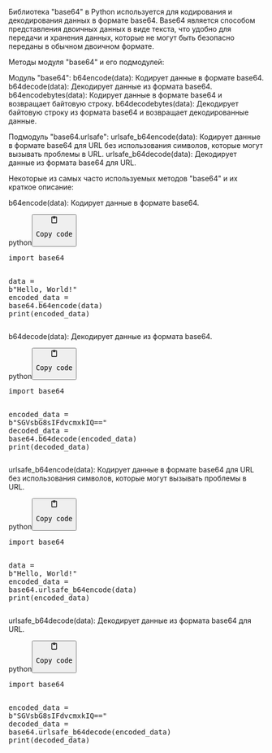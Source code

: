 <p>Библиотека "base64" в Python используется для кодирования и декодирования данных в формате base64.
Base64 является способом представления двоичных данных в виде текста, что удобно для передачи и хранения данных,
которые не могут быть безопасно переданы в обычном двоичном формате.</p>
<p>Методы модуля "base64" и его подмодулей:</p>
<p>Модуль "base64":
b64encode(data): Кодирует данные в формате base64.
b64decode(data): Декодирует данные из формата base64.
b64encodebytes(data): Кодирует данные в формате base64 и возвращает байтовую строку.
b64decodebytes(data): Декодирует байтовую строку из формата base64 и возвращает декодированные данные.</p>
<p>Подмодуль "base64.urlsafe":
urlsafe_b64encode(data): Кодирует данные в формате base64 для URL без использования символов, которые могут вызывать проблемы в URL.
urlsafe_b64decode(data): Декодирует данные из формата base64 для URL.</p>
<p>Некоторые из самых часто используемых методов "base64" и их краткое описание:</p>
<p>b64encode(data): Кодирует данные в формате base64.</p>
<div class="code-element"><div class="lang-line"><text>python</text><button class="copy-code-button" onclick="copyCode(this)"><svg style="width: 1.2em;height: 1.2em;" aria-hidden="true" xmlns="http://www.w3.org/2000/svg" fill="none" viewBox="0 0 24 24"><path stroke="currentColor" stroke-linecap="round" stroke-linejoin="round" stroke-width="2" d="M15 4h3a1 1 0 0 1 1 1v15a1 1 0 0 1-1 1H6a1 1 0 0 1-1-1V5a1 1 0 0 1 1-1h3m0 3h6m-5-4v4h4V3h-4Z"/></svg><pre>Copy code</pre></button></div><div class="code"><div class="highlight"><pre><span></span><span class="kn">import</span> <span class="nn">base64</span>

<span class="n">data</span> <span class="o">=</span> <span class="sa">b</span><span class="s2">&quot;Hello, World!&quot;</span>
<span class="n">encoded_data</span> <span class="o">=</span> <span class="n">base64</span><span class="o">.</span><span class="n">b64encode</span><span class="p">(</span><span class="n">data</span><span class="p">)</span>
<span class="nb">print</span><span class="p">(</span><span class="n">encoded_data</span><span class="p">)</span>
</pre></div></div></div>

<p>b64decode(data): Декодирует данные из формата base64.</p>
<div class="code-element"><div class="lang-line"><text>python</text><button class="copy-code-button" onclick="copyCode(this)"><svg style="width: 1.2em;height: 1.2em;" aria-hidden="true" xmlns="http://www.w3.org/2000/svg" fill="none" viewBox="0 0 24 24"><path stroke="currentColor" stroke-linecap="round" stroke-linejoin="round" stroke-width="2" d="M15 4h3a1 1 0 0 1 1 1v15a1 1 0 0 1-1 1H6a1 1 0 0 1-1-1V5a1 1 0 0 1 1-1h3m0 3h6m-5-4v4h4V3h-4Z"/></svg><pre>Copy code</pre></button></div><div class="code"><div class="highlight"><pre><span></span><span class="kn">import</span> <span class="nn">base64</span>

<span class="n">encoded_data</span> <span class="o">=</span> <span class="sa">b</span><span class="s2">&quot;SGVsbG8sIFdvcmxkIQ==&quot;</span>
<span class="n">decoded_data</span> <span class="o">=</span> <span class="n">base64</span><span class="o">.</span><span class="n">b64decode</span><span class="p">(</span><span class="n">encoded_data</span><span class="p">)</span>
<span class="nb">print</span><span class="p">(</span><span class="n">decoded_data</span><span class="p">)</span>
</pre></div></div></div>

<p>urlsafe_b64encode(data): Кодирует данные в формате base64 для URL без использования символов, которые могут вызывать проблемы в URL.</p>
<div class="code-element"><div class="lang-line"><text>python</text><button class="copy-code-button" onclick="copyCode(this)"><svg style="width: 1.2em;height: 1.2em;" aria-hidden="true" xmlns="http://www.w3.org/2000/svg" fill="none" viewBox="0 0 24 24"><path stroke="currentColor" stroke-linecap="round" stroke-linejoin="round" stroke-width="2" d="M15 4h3a1 1 0 0 1 1 1v15a1 1 0 0 1-1 1H6a1 1 0 0 1-1-1V5a1 1 0 0 1 1-1h3m0 3h6m-5-4v4h4V3h-4Z"/></svg><pre>Copy code</pre></button></div><div class="code"><div class="highlight"><pre><span></span><span class="kn">import</span> <span class="nn">base64</span>

<span class="n">data</span> <span class="o">=</span> <span class="sa">b</span><span class="s2">&quot;Hello, World!&quot;</span>
<span class="n">encoded_data</span> <span class="o">=</span> <span class="n">base64</span><span class="o">.</span><span class="n">urlsafe_b64encode</span><span class="p">(</span><span class="n">data</span><span class="p">)</span>
<span class="nb">print</span><span class="p">(</span><span class="n">encoded_data</span><span class="p">)</span>
</pre></div></div></div>

<p>urlsafe_b64decode(data): Декодирует данные из формата base64 для URL.</p>
<div class="code-element"><div class="lang-line"><text>python</text><button class="copy-code-button" onclick="copyCode(this)"><svg style="width: 1.2em;height: 1.2em;" aria-hidden="true" xmlns="http://www.w3.org/2000/svg" fill="none" viewBox="0 0 24 24"><path stroke="currentColor" stroke-linecap="round" stroke-linejoin="round" stroke-width="2" d="M15 4h3a1 1 0 0 1 1 1v15a1 1 0 0 1-1 1H6a1 1 0 0 1-1-1V5a1 1 0 0 1 1-1h3m0 3h6m-5-4v4h4V3h-4Z"/></svg><pre>Copy code</pre></button></div><div class="code"><div class="highlight"><pre><span></span><span class="kn">import</span> <span class="nn">base64</span>

<span class="n">encoded_data</span> <span class="o">=</span> <span class="sa">b</span><span class="s2">&quot;SGVsbG8sIFdvcmxkIQ==&quot;</span>
<span class="n">decoded_data</span> <span class="o">=</span> <span class="n">base64</span><span class="o">.</span><span class="n">urlsafe_b64decode</span><span class="p">(</span><span class="n">encoded_data</span><span class="p">)</span>
<span class="nb">print</span><span class="p">(</span><span class="n">decoded_data</span><span class="p">)</span>
</pre></div></div></div>